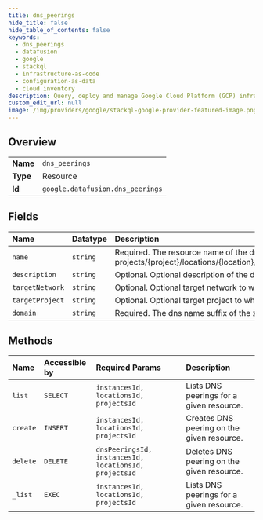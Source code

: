 ```yaml
---
title: dns_peerings
hide_title: false
hide_table_of_contents: false
keywords:
  - dns_peerings
  - datafusion
  - google    
  - stackql
  - infrastructure-as-code
  - configuration-as-data
  - cloud inventory
description: Query, deploy and manage Google Cloud Platform (GCP) infrastructure and resources using SQL
custom_edit_url: null
image: /img/providers/google/stackql-google-provider-featured-image.png
---
```

  
    

## Overview
<table><tbody>
<tr><td><b>Name</b></td><td><code>dns_peerings</code></td></tr>
<tr><td><b>Type</b></td><td>Resource</td></tr>
<tr><td><b>Id</b></td><td><code>google.datafusion.dns_peerings</code></td></tr>
</tbody></table>

## Fields
| Name | Datatype | Description |
|:-----|:---------|:------------|
| `name` | `string` | Required. The resource name of the dns peering zone. Format: projects/&#123;project&#125;/locations/&#123;location&#125;/instances/&#123;instance&#125;/dnsPeerings/&#123;dns_peering&#125; |
| `description` | `string` | Optional. Optional description of the dns zone. |
| `targetNetwork` | `string` | Optional. Optional target network to which dns peering should happen. |
| `targetProject` | `string` | Optional. Optional target project to which dns peering should happen. |
| `domain` | `string` | Required. The dns name suffix of the zone. |
## Methods
| Name | Accessible by | Required Params | Description |
|:-----|:--------------|:----------------|:------------|
| `list` | `SELECT` | `instancesId, locationsId, projectsId` | Lists DNS peerings for a given resource. |
| `create` | `INSERT` | `instancesId, locationsId, projectsId` | Creates DNS peering on the given resource. |
| `delete` | `DELETE` | `dnsPeeringsId, instancesId, locationsId, projectsId` | Deletes DNS peering on the given resource. |
| `_list` | `EXEC` | `instancesId, locationsId, projectsId` | Lists DNS peerings for a given resource. |
